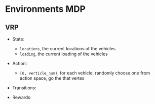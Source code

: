 # Environments MDP

## VRP

- State: 
    - `locations`, the current locations of the vehicles
    - `loading`, the current loading of the vehicles
  
- Action:
    - `[0, verticle_num)`, for each vehicle, randomly choose one from action space, go the that vertex

- Transitions: 

- Rewards: 


